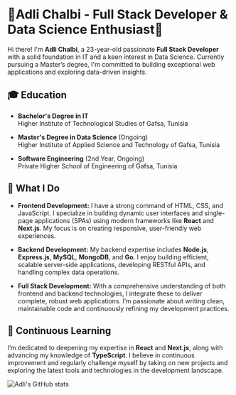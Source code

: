 # 🌟Adli Chalbi - Full Stack Developer & Data Science Enthusiast🌟

Hi there! I'm **Adli Chalbi**, a 23-year-old  passionate **Full Stack Developer** with a solid foundation in IT and a keen interest in Data Science. Currently pursuing a Master’s degree, I'm committed to building exceptional web applications and exploring data-driven insights.

## 🎓 Education

- **Bachelor's Degree in IT**  
  Higher Institute of Technological Studies of Gafsa, Tunisia

- **Master's Degree in Data Science** (Ongoing)  
  Higher Institute of Applied Science and Technology of Gafsa, Tunisia
  
 - **Software Engineering** (2nd Year, Ongoing)  
  Private Higher School of Engineering of Gafsa, Tunisia

## 🚀 What I Do

- **Frontend Development:** I have a strong command of HTML, CSS, and JavaScript. I specialize in building dynamic user interfaces and single-page applications (SPAs) using modern frameworks like **React** and **Next.js**. My focus is on creating responsive, user-friendly web experiences.

- **Backend Development:** My backend expertise includes **Node.js**, **Express.js**, **MySQL**, **MongoDB**, and **Go**. I enjoy building efficient, scalable server-side applications, developing RESTful APIs, and handling complex data operations.

- **Full Stack Development:** With a comprehensive understanding of both frontend and backend technologies, I integrate these to deliver complete, robust web applications. I’m passionate about writing clean, maintainable code and continuously refining my development practices.

## 🌱 Continuous Learning

I’m dedicated to deepening my expertise in **React** and **Next.js**, along with advancing my knowledge of **TypeScript**. I believe in continuous improvement and regularly challenge myself by taking on new projects and exploring the latest tools and technologies in the development landscape.

![Adli's GitHub stats](https://github-readme-stats.vercel.app/api?username=Adlichalbi&show_icons=true&theme=transparent)
